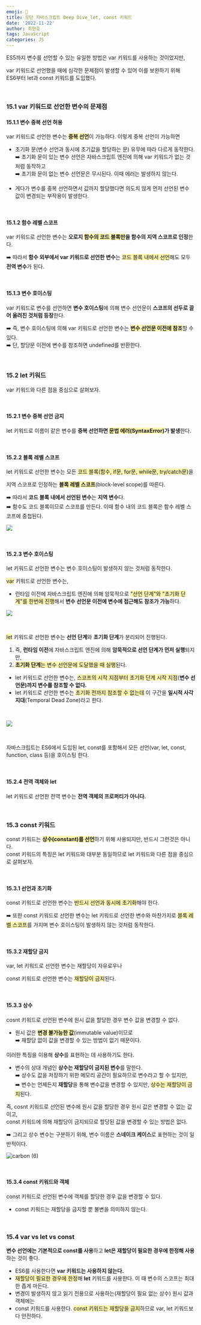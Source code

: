 ```yaml
---
emoji: 📖
title: 모던 자바스크립트 Deep Dive_let, const 키워드
date: '2022-11-22'
author: 최현호
tags: JavaScript
categories: JS
---
```


ES5까지 변수를 선언할 수 있는 유일한 방법은 var 키워드를 사용하는 것이었지만,

var 키워드로 선언했을 때에 심각한 문제점이 발생할 수 있어 이를 보완하기 위해  
ES6부터 let과 const 키워드를 도입했다.

<br>

### 15.1 var 키워드로 선언한 변수의 문제점

#### 15.1.1 변수 중복 선언 허용

var 키워드로 선언한 변수는 <span style='background-color : #fff5b1'>**중복 선언**</span>이 가능하다. 이렇게 중복 선언이 가능하면

- 초기화 문(변수 선언과 동시에 초기값을 할당하는 문) 유무에 따라 다르게 동작한다.<br>
  ➡️ 초기화 문이 있는 변수 선언은 자바스크립트 엔진에 의해 var 키워드가 없는 것처럼 동작하고 <br>
  ➡️ 초기화 문이 없는 변수 선언문은 무시된다. 이때 에러는 발생하지 않는다.

- 게다가 변수를 중복 선언하면서 값까지 할당했다면 의도치 않게 먼저 선언된 변수 값이 변경되는 부작용이 발생한다.

<br>

#### 15.1.2 함수 레벨 스코프

var 키워드로 선언한 변수는 **오로지 <span style='background-color : #fff5b1'>함수의 코드 블록만</span>을 함수의 지역 스코프로 인정**한다.

➡️ 따라서 **함수 외부에서 var 키워드로 선언한 변수**는 <span style='background-color : #fff5b1'>코드 블록 내에서 선언</span>해도 모두 **전역 변수**가 된다.

<br>

#### 15.1.3 변수 호이스팅

var 키워드로 변수를 선언하면 **변수 호이스팅**에 의해 변수 선언문이 **스코프의 선두로 끌어 올려진 것처럼 등장**한다.

➡️ 즉, 변수 호이스팅에 의해 var 키워드로 선언한 변수는 <span style='background-color : #fff5b1'>**변수 선언문 이전에 참조**</span>할 수 있다. <br>
➡️ 단, 할당문 이전에 변수를 참조하면 undefined를 반환한다.

<br>

### 15.2 let 키워드

var 키워드와 다른 점을 중심으로 살펴보자.

<br>

#### 15.2.1 변수 중복 선언 금지

let 키워드로 이름이 같은 변수를 **중복 선언하면 <span style='background-color : #fff5b1'>문법 에러(SyntaxError)</span>가 발생**한다.

<br>

#### 15.2.2 블록 레벨 스코프

let 키워드로 선언한 변수는 모든 <span style='background-color : #fff5b1'>코드 블록(함수, if문, for문, while문, try/catch문)</span>을

지역 스코프로 인정하는 <span style='background-color : #fff5b1'>**블록 레벨 스코프**</span>(block-level scope)를 따른다.

➡️ 따라서 **코드 블록 내에서 선언된 변수**는 **지역 변수**다. <br>
➡️ 함수도 코드 블록이므로 스코프를 만든다. 이때 함수 내의 코드 블록은 함수 레벨 스코프에 중첩된다.

![](https://velog.velcdn.com/images/hoho_0815/post/dacf3ae2-1754-4188-bd89-5cd9bf12aef2/image.png)

<br>

#### 15.2.3 변수 호이스팅

let 키워드로 선언한 변수는 변수 호이스팅이 발생하지 않는 것처럼 동작한다.

<span style='background-color : #fff5b1'>var</span> 키워드로 선언한 변수는,

- 런타임 이전에 자바스크립트 엔진에 의해 암묵적으로 <span style='background-color : #fff5b1'>"선언 단계"와 "초기화 단계"를 한번에 진행</span>해서 **변수 선언문 이전에 변수에 접근해도 참조가 가능**하다.

![](https://velog.velcdn.com/images/hoho_0815/post/3b3dad0a-0e93-474c-981c-855b0a535bac/image.png)

<br>

<span style='background-color : #fff5b1'>let</span> 키워드로 선언한 변수는 **선언 단계**와 **초기화 단계**가 분리되어 진행된다.

1. 즉, **런타임 이전**에 자바스크립트 엔진에 의해 **암묵적으로 선언 단계가 먼저 실행**되지만,
2. <span style='background-color : #fff5b1'>**초기화 단계**는 변수 선언문에 도달했을 때 실행</span>된다.

- let 키워드로 선언한 변수는, <span style='background-color : #fff5b1'>스코프의 시작 지점부터 초기화 단계 시작 지점</span>(**변수 선언문)까지 변수를 참조할 수 없다.**
- let 키워드로 선언한 변수는 <span style='background-color : #fff5b1'>초기화 전까지 참조할 수 없는데</span> 이 구간을 **일시적 사각지대**(Temporal Dead Zone)라고 한다.

<br>

![](https://velog.velcdn.com/images/hoho_0815/post/bb3f9104-78a6-4597-9f25-b2d5d788f41e/image.png)

<br>

자바스크립트는 ES6에서 도입된 let, const를 포함해서 모든 선언(var, let, const, function, class 등)을 호이스팅 한다.

<br>

#### 15.2.4 전역 객체와 let

let 키워드로 선언한 전역 변수는 **전역 객체의 프로퍼티가 아니다.**

<br>

### 15.3 const 키워드

const 키워드는 <span style='background-color : #fff5b1'>**상수(constant)를 선언**</span>하기 위해 사용되지만, 반드시 그런것은 아니다.  
const 키워드의 특징은 let 키워드와 대부분 동일하므로 let 키워드와 다른 점을 중심으로 살펴보자.

<br>

#### 15.3.1 선언과 초기화

const 키워드로 선언한 변수는 <span style='background-color : #fff5b1'>반드시 선언과 동시에 초기화</span>해야 한다.

➡️ 또한 const 키워드로 선언한 변수는 let 키워드로 선언한 변수와 마찬가지로 <span style='background-color : #fff5b1'>블록 레벨 스코프</span>를 가지며 변수 호이스팅이 발생하지 않는 것처럼 동작한다.

<br>

#### 15.3.2 재할당 금지

var, let 키워드로 선언한 변수는 재할당이 자유로우나

const 키워드로 선언한 변수는 <span style='background-color : #fff5b1'>재할당이 금지</span>된다.

<br>

#### 15.3.3 상수

cosnt 키워드로 선언된 변수에 원시 값을 할당한 경우 변수 값을 변경할 수 없다.

- 원시 값은 <span style='background-color : #fff5b1'>**변경 불가능한 값**</span>(immutable value)이므로 <br>
  ➡️ 재할당 없이 값을 변경할 수 있는 방법이 없기 때문이다.

이러한 특징을 이용해 **상수**를 표현하는 데 사용하기도 한다.

- 변수의 상대 개념인 **상수는 재할당이 금지된 변수**를 말한다. <br>
  ➡️ 상수도 값을 저장하기 위한 메모리 공간이 필요하므로 변수라고 할 수 있지만, <br>
  ➡️ 변수는 언제든지 **재할당**을 통해 변수값을 변경할 수 있지만, <span style='background-color : #fff5b1'>상수는 재할당이 금지</span>된다.

즉, cosnt 키워드로 선언된 변수에 원시 값을 할당한 경우 원시 값은 변경할 수 없는 값이고, <br> const 키워드에 의해 재할당이 금지되므로 할당된 값을 변경할 수 있는 방법은 없다.

➡️ 그리고 상수 변수는 구분하기 위해, 변수 이름은 **스네이크 케이스**로 표현하는 것이 일반적이다.

![carbon (6)](https://user-images.githubusercontent.com/87301268/225560139-56781623-d141-4fa9-baca-da85ba3d47c1.png)

<br>

#### 15.3.4 const 키워드와 객체

const 키워드로 선언된 변수에 객체를 할당한 경우 값을 변경할 수 있다.

- const 키워드는 재할당을 금지할 뿐 불변을 의미하지 않는다.

<br>

### 15.4 var vs let vs const

**변수 선언에는 기본적으로 const를 사용**하고 **let은 재할당이 필요한 경우에 한정해 사용**하는 것이 좋다.

- ES6를 사용한다면 **var 키워드는 사용하지 않는다.**
- <span style='background-color : #fff5b1'>재할당이 필요한 경우에 한정</span>해 **let** 키워드를 사용한다. 이 때 변수의 스코프는 최대한 좁게 마든다.
- 변경이 발생하지 않고 읽기 전용으로 사용하는(재할당이 필요 없는 상수) 원시 값과 객체에는
- const 키워드를 사용한다. <span style='background-color : #fff5b1'>const 키워드는 재할당을 금지</span>하므로 var, let 키워드보다 안전하다.

<br>

```toc

```
